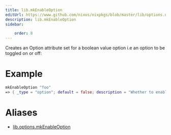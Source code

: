 ```yaml
---
title: lib.mkEnableOption
editUrl: https://www.github.com/nixos/nixpkgs/blob/master/lib/options.nix#L116C5
description: lib.mkEnableOption
sidebar:

    order: 8
---
```


Creates an Option attribute set for a boolean value option i.e an
option to be toggled on or off:

# Example

```nix
mkEnableOption "foo"
=> { _type = "option"; default = false; description = "Whether to enable foo."; example = true; type = { ... }; }
```


# Aliases

- [lib.options.mkEnableOption](./reference/lib/options/lib-options-mkEnableOption)


